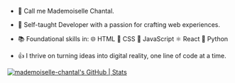 * 👋 Call me Mademoiselle Chantal.
  
* 🚀 Self-taught Developer with a passion for crafting web experiences.
  
* 📚 Foundational skills in:
      🌐 HTML
      🎨 CSS
      🚀 JavaScript
      ⚛️  React
      🐍 Python

* 👍 I thrive on turning ideas into digital reality, one line of code at a time.



[![mademoiselle-chantal's GitHub | Stats](https://stats.quine.sh/mademoiselle-chantal/github?theme=dark)](https://quine.sh?utm_source=widgets&utm_campaign=mademoiselle-chantal) 


<!---
mademoiselle-chantal/mademoiselle-chantal is a ✨ special ✨ repository because its `README.md` (this file) appears on your GitHub profile.
You can click the Preview link to take a look at your changes.
--->
